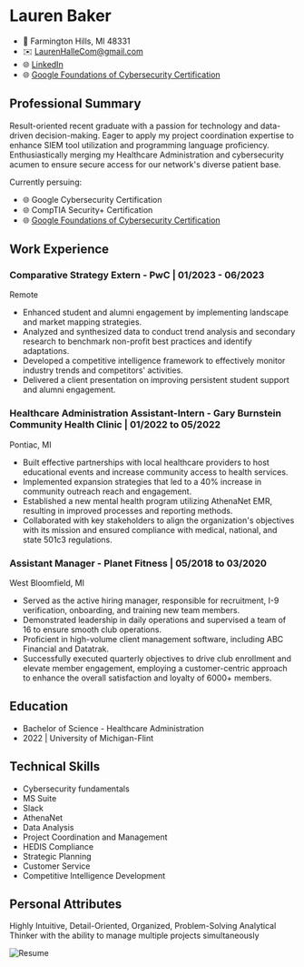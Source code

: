 # Lauren Baker
- 📍 Farmington Hills, MI 48331
- ✉️ LaurenHalleCom@gmail.com
- 🌐 [LinkedIn](https://www.linkedin.com/in/laurenbakermi/)
- 🌐 [Google Foundations of Cybersecurity Certification](https://coursera.org/share/a7133a43a12ac34672be7e6e1f3e6158)

## Professional Summary
Result-oriented recent graduate with a passion for technology and data-driven decision-making. Eager to apply my project coordination expertise to enhance SIEM tool utilization and programming language proficiency. Enthusiastically merging my Healthcare Administration and cybersecurity acumen to ensure secure access for our network's diverse patient base.

Currently persuing:
- 🌐 Google Cybersecurity Certification
- 🌐 CompTIA Security+ Certification
- 🌐 [Google Foundations of Cybersecurity Certification](https://coursera.org/share/a7133a43a12ac34672be7e6e1f3e6158)


## Work Experience
### Comparative Strategy Extern - PwC | 01/2023 - 06/2023
Remote
- Enhanced student and alumni engagement by implementing landscape and market mapping strategies.
- Analyzed and synthesized data to conduct trend analysis and secondary research to benchmark non-profit best practices and identify adaptations.
- Developed a competitive intelligence framework to effectively monitor industry trends and competitors' activities.
- Delivered a client presentation on improving persistent student support and alumni engagement.

### Healthcare Administration Assistant-Intern - Gary Burnstein Community Health Clinic | 01/2022 to 05/2022
Pontiac, MI
- Built effective partnerships with local healthcare providers to host educational events and increase community access to health services.
- Implemented expansion strategies that led to a 40% increase in community outreach reach and engagement.
- Established a new mental health program utilizing AthenaNet EMR, resulting in improved processes and reporting methods.
- Collaborated with key stakeholders to align the organization's objectives with its mission and ensured compliance with medical, national, and state 501c3 regulations.

### Assistant Manager - Planet Fitness | 05/2018 to 03/2020
West Bloomfield, MI
- Served as the active hiring manager, responsible for recruitment, I-9 verification, onboarding, and training new team members.
- Demonstrated leadership in daily operations and supervised a team of 16 to ensure smooth club operations.
- Proficient in high-volume client management software, including ABC Financial and Datatrak.
- Successfully executed quarterly objectives to drive club enrollment and elevate member engagement, employing a customer-centric approach to enhance the overall satisfaction and loyalty of 6000+ members.

## Education
- Bachelor of Science - Healthcare Administration
- 2022 | University of Michigan-Flint

## Technical Skills
- Cybersecurity fundamentals
- MS Suite
- Slack
- AthenaNet
- Data Analysis
- Project Coordination and Management
- HEDIS Compliance
- Strategic Planning
- Customer Service
- Competitive Intelligence Development

## Personal Attributes
Highly Intuitive, Detail-Oriented, Organized, Problem-Solving Analytical Thinker with the ability to manage multiple projects simultaneously


![Resume](https://github.com/LaurenBaker01/Resume/assets/150492784/86cc88a6-db46-4e64-9c43-3d2875ac47cd)
